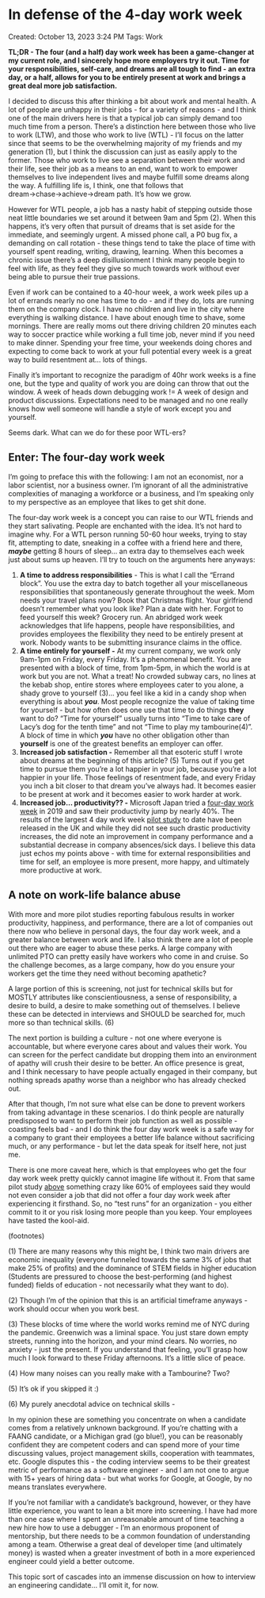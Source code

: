# In defense of the 4-day work week

Created: October 13, 2023 3:24 PM
Tags: Work

**TL;DR - The four (and a half) day work week has been a game-changer at my current role, and I sincerely hope more employers try it out. Time for your responsibilities, self-care, and dreams are all tough to find - an extra day, or a half, allows for you to be entirely present at work and brings a great deal more job satisfaction.**

I decided to discuss this after thinking a bit about work and mental health. A lot of people are unhappy in their jobs - for a variety of reasons - and I think one of the main drivers here is that a typical job can simply demand too much time from a person. There’s a distinction here between those who live to work (LTW), and those who work to live (WTL) - I’ll focus on the latter since that seems to be the overwhelming majority of my friends and my generation (1), but I think the discussion can just as easily apply to the former. Those who work to live see a separation between their work and their life, see their job as a means to an end, want to work to empower themselves to live independent lives and maybe fulfill some dreams along the way. A fulfilling life is, I think, one that follows that dream→chase→achieve→dream path. It’s how we grow.

However for WTL people, a job has a nasty habit of stepping outside those neat little boundaries we set around it between 9am and 5pm (2). When this happens, it’s very often that pursuit of dreams that is set aside for the immediate, and seemingly urgent. A missed phone call, a P0 bug fix, a demanding on call rotation - these things tend to take the place of time with yourself spent reading, writing, drawing, learning. When this becomes a chronic issue there’s a deep disillusionment I think many people begin to feel with life, as they feel they give so much towards work without ever being able to pursue their true passions. 

Even if work can be contained to a 40-hour week, a work week piles up a lot of errands nearly no one has time to do - and if they do, lots are running them on the company clock. I have no children and live in the city where everything is walking distance. I have about enough time to shave, some mornings. There are really moms out there driving children 20 minutes each way to soccer practice while working a full time job, never mind if you need to make dinner. Spending your free time, your weekends doing chores and expecting to come back to work at your full potential every week is a great way to build resentment at… lots of things.

Finally it’s important to recognize the paradigm of 40hr work weeks is a fine one, but the type and quality of work you are doing can throw that out the window. A week of heads down debugging work != A week of design and product discussions. Expectations need to be managed and no one really knows how well someone will handle a style of work except you and yourself.

Seems dark. What can we do for these poor WTL-ers?

## Enter: The four-day work week

I’m going to preface this with the following: I am not an economist, nor a labor scientist, nor a business owner. I’m ignorant of all the administrative complexities of managing a workforce or a business, and I’m speaking only to my perspective as an employee that likes to get shit done.

The four-day work week is a concept you can raise to our WTL friends and they start salivating. People are enchanted with the idea. It’s not hard to imagine why. For a WTL person running 50-60 hour weeks, trying to stay fit, attempting to date, sneaking in a coffee with a friend here and there, *****maybe***** getting 8 hours of sleep… an extra day to themselves each week just about sums up heaven. I’ll try to touch on the arguments here anyways:

1. ********************************************************************A time to address responsibilities******************************************************************** - This is what I call the “Errand block”. You use the extra day to batch together all your miscellaneous responsibilities that spontaneously generate throughout the week. Mom needs your travel plans now? Book that Christmas flight. Your girlfriend doesn’t remember what you look like? Plan a date with her. Forgot to feed yourself this week? Grocery run. An abridged work week acknowledges that life happens, people have responsibilities, and provides employees the flexibility they need to be entirely present at work. Nobody wants to be submitting insurance claims in the office.
2. **************************************************************A time entirely for yourself -************************************************************** At my current company, we work only 9am-1pm on Friday, every Friday. It’s a phenomenal benefit. You are presented with a block of time, from 1pm-5pm, in which the world is at work but you are not. What a treat! No crowded subway cars, no lines at the kebab shop, entire stores where employees cater to you alone, a shady grove to yourself (3)… you feel like a kid in a candy shop when everything is about ***you***. Most people recognize the value of taking time for yourself - but how often does one use that time to do things ****they**** want to do? “Time for yourself” usually turns into “Time to take care of Lacy’s dog for the tenth time” and not “Time to play my tambourine(4)”. A block of time in which ***you*** have no other obligation other than ********yourself******** is one of the greatest benefits an employer can offer.
3. ********************Increased job satisfaction -******************** Remember all that esoteric stuff I wrote about dreams at the beginning of this article? (5) Turns out if you get time to pursue them you’re a lot happier in your job, because you’re a lot happier in your life. Those feelings of resentment fade, and every Friday you inch a bit closer to that dream you’ve always had. It becomes easier to be present at work and it becomes easier to work harder at work.
4. **********************Increased job… productivity?? -********************** Microsoft Japan tried a [four-day work week](https://www.theguardian.com/technology/2019/nov/04/microsoft-japan-four-day-work-week-productivity) in 2019 and saw their productivity jump by nearly 40%. The results of the largest 4 day work week [pilot study](https://www.4dayweek.com/uk-pilot-results) to date have been released in the UK and while they did not see such drastic productivity increases, the did note an improvement in company performance and a substantial decrease in company absences/sick days. I believe this data just echos my points above - with time for external responsibilities and time for self, an employee is more present, more happy, and ultimately more productive at work.

## A note on work-life balance abuse

With more and more pilot studies reporting fabulous results in worker productivity, happiness, and performance, there are a lot of companies out there now who believe in personal days, the four day work week, and a greater balance between work and life. I also think there are a lot of people out there who are eager to abuse these perks. A large company with unlimited PTO can pretty easily have workers who come in and cruise. So the challenge becomes, as a large company, how do you ensure your workers get the time they need without becoming apathetic?

A large portion of this is screening, not just for technical skills but for MOSTLY attributes like conscientiousness, a sense of responsibility, a desire to build, a desire to make something out of themselves. I believe these can be detected in interviews and SHOULD be searched for, much more so than technical skills. (6)

The next portion is building a culture - not one where everyone is accountable, but where everyone cares about and values their work. You can screen for the perfect candidate but dropping them into an environment of apathy will crush their desire to be better. An office presence is great, and I think necessary to have people actually engaged in their company, but nothing spreads apathy worse than a neighbor who has already checked out.

After that though, I’m not sure what else can be done to prevent workers from taking advantage in these scenarios. I do think people are naturally predisposed to want to perform their job function as well as possible - coasting feels bad - and I do think the four day work week is a safe way for a company to grant their employees a better life balance without sacrificing much, or any performance - but let the data speak for itself here, not just me.

There is one more caveat here, which is that employees who get the four day work week pretty quickly cannot imagine life without it. From that same pilot study [above](https://www.4dayweek.com/uk-pilot-results) something crazy like 60% of employees said they would not even consider a job that did not offer a four day work week after experiencing it firsthand. So, no “test runs” for an organization - you either commit to it or you risk losing more people than you keep. Your employees have tasted the kool-aid.

(footnotes)

(1) There are many reasons why this might be, I think two main drivers are economic inequality (everyone funneled towards the same 3% of jobs that make 25% of profits) and the dominance of STEM fields in higher education (Students are pressured to choose the best-performing (and highest funded) fields of education - not necessarily what they want to do).

(2) Though I’m of the opinion that this is an artificial timeframe anyways - work should occur when you work best.

(3) These blocks of time where the world works remind me of NYC during the pandemic. Greenwich was a liminal space. You just stare down empty streets, running into the horizon, and your mind clears. No worries, no anxiety - just the present. If you understand that feeling, you’ll grasp how much I look forward to these Friday afternoons. It’s a little slice of peace.

(4) How many noises can you really make with a Tambourine? Two?

(5) It’s ok if you skipped it :)

(6) My purely anecdotal advice on technical skills -

In my opinion these are something you concentrate on when a candidate comes from a relatively unknown background. If you’re chatting with a FAANG candidate, or a Michigan grad (go blue!), you can be reasonably confident they are competent coders and can spend more of your time discussing values, project management skills, cooperation with teammates, etc. Google disputes this - the coding interview seems to be their greatest metric of performance as a software engineer - and I am not one to argue with 15+ years of hiring data - but what works for Google, at Google, by no means translates everywhere.

If you’re not familiar with a candidate’s background, however, or they have little experience, you want to lean a bit more into screening. I have had more than one case where I spent an unreasonable amount of time teaching a new hire how to use a debugger - I’m an enormous proponent of mentorship, but there needs to be a common foundation of understanding among a team. Otherwise a great deal of developer time (and ultimately money) is wasted when a greater investment of both in a more experienced engineer could yield a better outcome.

This topic sort of cascades into an immense discussion on how to interview an engineering candidate… I’ll omit it, for now.